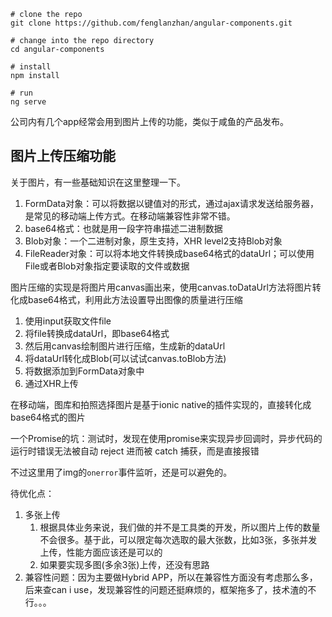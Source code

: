 ```
# clone the repo
git clone https://github.com/fenglanzhan/angular-components.git

# change into the repo directory
cd angular-components

# install
npm install

# run
ng serve
```



公司内有几个app经常会用到图片上传的功能，类似于咸鱼的产品发布。

## 图片上传压缩功能

关于图片，有一些基础知识在这里整理一下。

1. FormData对象：可以将数据以键值对的形式，通过ajax请求发送给服务器，是常见的移动端上传方式。在移动端兼容性非常不错。
2. base64格式：也就是用一段字符串描述二进制数据
3. Blob对象：一个二进制对象，原生支持，XHR level2支持Blob对象
4. FileReader对象：可以将本地文件转换成base64格式的dataUrl；可以使用File或者Blob对象指定要读取的文件或数据

图片压缩的实现是将图片用canvas画出来，使用canvas.toDataUrl方法将图片转化成base64格式，利用此方法设置导出图像的质量进行压缩

1. 使用input获取文件file
2. 将file转换成dataUrl，即base64格式
3. 然后用canvas绘制图片进行压缩，生成新的dataUrl
4. 将dataUrl转化成Blob(可以试试canvas.toBlob方法)
5. 将数据添加到FormData对象中
6. 通过XHR上传



在移动端，图库和拍照选择图片是基于ionic native的插件实现的，直接转化成base64格式的图片



一个Promise的坑：测试时，发现在使用promise来实现异步回调时，异步代码的运行时错误无法被自动 reject 进而被 catch 捕获，而是直接报错

不过这里用了img的`onerror`事件监听，还是可以避免的。


待优化点：
1. 多张上传
   1. 根据具体业务来说，我们做的并不是工具类的开发，所以图片上传的数量不会很多。基于此，可以限定每次选取的最大张数，比如3张，多张并发上传，性能方面应该还是可以的
   2. 如果要实现多图(多余3张)上传，还没有思路
2. 兼容性问题：因为主要做Hybrid APP，所以在兼容性方面没有考虑那么多，后来查can i use，发现兼容性的问题还挺麻烦的，框架拖多了，技术渣的不行。。。
